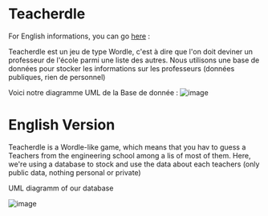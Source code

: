 # Teacherdle
For English informations, you can go [here](#English-Version) : 

Teacherdle est un jeu de type Wordle, c'est à dire que l'on doit deviner un professeur de l'école parmi une liste des autres.
Nous utilisons une base de données pour stocker les informations sur les professeurs (données publiques, rien de personnel)

Voici notre diagramme UML de la Base de donnée :
![image](https://github.com/user-attachments/assets/881c699a-cf2f-4b1d-920c-0752d415a933)

<a name="English-Version"></a>
# English Version

Teacherdle is a Wordle-like game, which means that you hav to guess a Teachers from the engineering school among a lis of most of them.
Here, we're using a database to stock and use the data about each teachers (only public data, nothing personal or private)

UML diagramm of our database

![image](https://github.com/user-attachments/assets/881c699a-cf2f-4b1d-920c-0752d415a933)

